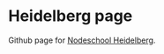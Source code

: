 Heidelberg page
====================

Github page for [Nodeschool Heidelberg](http://nodeschool.io/heidelberg/).

